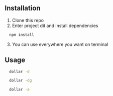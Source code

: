 ## Installation

1. Clone this repo
2. Enter project dit and install dependencies

```bash
  npm install
```
3. You can use everywhere you want on terminal
 
## Usage

```bash
  dollar -d
```
```bash
  dollar -dg
```
```bash
  dollar -a
```
